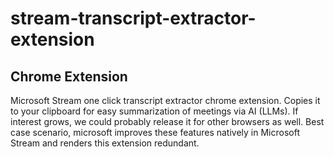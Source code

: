 # stream-transcript-extractor-extension

## Chrome Extension
Microsoft Stream one click transcript extractor chrome extension. Copies it to your clipboard for easy summarization of meetings via AI (LLMs). If interest grows, we could probably release it for other browsers as well. Best case scenario, microsoft improves these features natively in Microsoft Stream and renders this extension redundant.
